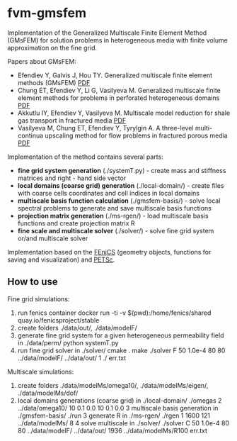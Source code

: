 # fvm-gmsfem

Implementation of the Generalized Multiscale Finite Element Method (GMsFEM) for solution problems in heterogeneous media with finite volume approximation on the fine grid.

Papers about GMsFEM:

* Efendiev Y, Galvis J, Hou TY. Generalized multiscale finite element methods (GMsFEM) [PDF](https://arxiv.org/abs/1301.2866)
* Chung ET, Efendiev Y, Li G, Vasilyeva M. Generalized multiscale finite element methods for problems in perforated heterogeneous domains [PDF](https://arxiv.org/abs/1501.03536)
* Akkutlu IY, Efendiev Y, Vasilyeva M. Multiscale model reduction for shale gas transport in fractured media [PDF](https://arxiv.org/abs/1507.00113)
* Vasilyeva M, Chung ET, Efendiev Y, Tyrylgin A. A three-level multi-continua upscaling method for flow problems in fractured porous media [PDF](https://arxiv.org/abs/1810.01581)

Implementation of the method contains several parts:

* **fine grid system generation** (./systemT.py) - create mass and stiffness matrices and right - hand side vector
* **local domains (coarse grid) generation** (./local-domain/) - create files with coarse cells coordinates and cell indices in local domains
* **multiscale basis function calculation** (./gmsfem-basis/) - solve local spectral problems to generate and save multiscale basis functions
* **projection matrix generation** (./ms-rgen/) - load multiscale basis functions and create projection matrix R
* **fine scale and multiscale solver** (./solver/) - solve fine grid system or/and multiscale solver

Implementation based on the [FEniCS](https://fenicsproject.org) (geometry objects, functions for saving and visualization) and [PETSc](https://www.mcs.anl.gov/petsc/).

## How to use

Fine grid simulations:
1. run fenics container
docker run -ti -v $(pwd):/home/fenics/shared quay.io/fenicsproject/stable
2. create folders ./data/out/, ./data/modelF/
3. generate fine grid system for a given heterogeneous permeability field in ./data/perm/
python systemT.py
4. run fine grid solver in ./solver/
cmake .
make
./solver F 50 1.0e-4 80 80 ../data/modelF/ ../data/out/ 1 ./ err.txt

Multiscale simulations:
1. create folders ./data/modelMs/omega10/, ./data/modelMs/eigen/, ./data/modelMs/dof/
2. local domains generations (coarse grid) in ./local-domain/
./omegas 2 ../data/omega10/ 10 0.1 0.0 10 0.1 0.0
3 multiscale basis generation in ./gmsfem-basis/
./run
3 generate R in ./ms-rgen/
./rgen 1 1600 121 ../data/modelMs/ 8
4 solve multiscale in ./solver/
./solver C 50 1.0e-4 80 80 ../data/modelF/ ../data/out/ 1936 ../data/modelMs/R100 err.txt
